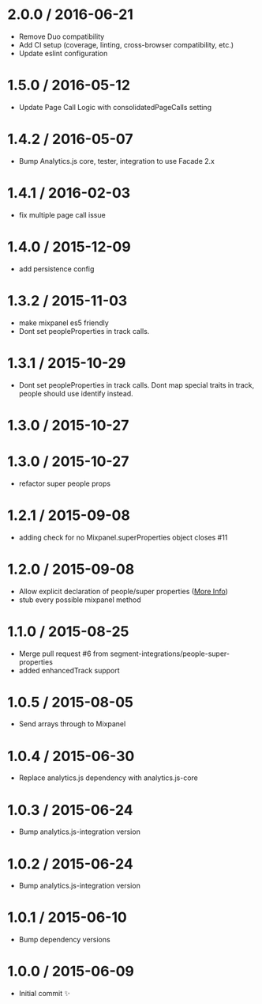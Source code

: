 2.0.0 / 2016-06-21
==================

  * Remove Duo compatibility
  * Add CI setup (coverage, linting, cross-browser compatibility, etc.)
  * Update eslint configuration


1.5.0 / 2016-05-12
==================

  * Update Page Call Logic with consolidatedPageCalls setting

1.4.2 / 2016-05-07
==================

  * Bump Analytics.js core, tester, integration to use Facade 2.x

1.4.1 / 2016-02-03
==================

  * fix multiple page call issue

1.4.0 / 2015-12-09
==================

  * add persistence config

1.3.2 / 2015-11-03
==================

  * make mixpanel es5 friendly
  * Dont set peopleProperties in track calls.

1.3.1 / 2015-10-29
==================

  * Dont set peopleProperties in track calls. Dont map special traits in track, people should use identify instead.

1.3.0 / 2015-10-27
==================



1.3.0 / 2015-10-27
==================

  * refactor super people props

1.2.1 / 2015-09-08
==================

  * adding check for no Mixpanel.superProperties object closes #11

1.2.0 / 2015-09-08
==================

  * Allow explicit declaration of people/super properties ([More Info](https://github.com/segment-integrations/analytics.js-integration-mixpanel/pull/10))
  * stub every possible mixpanel method

1.1.0 / 2015-08-25
==================

  * Merge pull request #6 from segment-integrations/people-super-properties
  * added enhancedTrack support

1.0.5 / 2015-08-05
==================

  * Send arrays through to Mixpanel

1.0.4 / 2015-06-30
==================

  * Replace analytics.js dependency with analytics.js-core

1.0.3 / 2015-06-24
==================

  * Bump analytics.js-integration version

1.0.2 / 2015-06-24
==================

  * Bump analytics.js-integration version

1.0.1 / 2015-06-10
==================

  * Bump dependency versions

1.0.0 / 2015-06-09
==================

  * Initial commit :sparkles:
